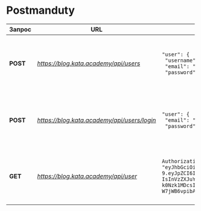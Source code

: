 # Postmanduty

Запрос | URL | Введенные данные | Полученные данные
--- | --- | --- | ---
**POST** | *https://blog.kata.academy/api/users* | `"user": {` <br>  ` "username": "BestYuri",` <br>  ` "email": "YuriChillout@mail.ru",` <br> ` "password": "StKolitallsr3213nk2346"}`<br> |`"user": {` <br> ` "username": "bestyuri"`, <br>   ` "email": "yurichillout@mail.ru",`<br>   ` "token": "eyJhbGciOiJIUzI1NiIsInR5cCI6IkpXVC`<br>`J9.eyJpZCI6IjYzY2JiODNlNmY4YmVlMWIwMDU1MGZmN`<br>`CIsInVzZXJuYW1lIjoiYmVzdHl1cmkiLCJleHAiOjE2N`<br>`zk0NzkzNTgsImlhdCI6MTY3NDI5NTM1OH0.mXtUqJzIQ`<br>`r61BSJ8rkrv6ZV2gr2CTu2RRk7pHwKwiH0"}`
**POST**| *https://blog.kata.academy/api/users/login* | `"user": {` <br>   ` "email": "yurichillout@mail.ru",` <br> ` "password": "StKolitallsr3213nk2346" }`|  `"user": {`<br>  ` "username": "bestyuri",`<br>  ` "email": "yurichillout@mail.ru",`<br>`"token":`<br>`"eyJhbGciOiJIUzI1NiIsInR5cCI6IkpXVCJ`<br>`9.eyJpZCI6IjYzY2JiODNlNmY4YmVlMWIwMDU1MGZmNC`<br>`IsInVzZXJuYW1lIjoiYmVzdHl1cmkiLCJleHAiOjE2Nz`<br>`k0Nzk1MDcsImlhdCI6MTY3NDI5NTUwN30.wsdTw03kMy`<br>`W7jWB6vpibACB3LifjR5PkdGDaqsiie78"}`
**GET** | *https://blog.kata.academy/api/user* | `Authorization Token: "eyJhbGciOiJIUzI1NiIsInR5cCI6IkpXVCJ`<br>`9.eyJpZCI6IjYzY2JiODNlNmY4YmVlMWIwMDU1MGZmNC`<br>`IsInVzZXJuYW1lIjoiYmVzdHl1cmkiLCJleHAiOjE2Nz`<br>`k0Nzk1MDcsImlhdCI6MTY3NDI5NTUwN30.wsdTw03kMy`<br>`W7jWB6vpibACB3LifjR5PkdGDaqsiie78"` |  `"user": {` <br>  `  "username": "bestyuri", ` <br>  `  "email": "yurichillout@mail.ru",  ` <br>  ` "token":` <br>  `"eyJhbGciOiJIUzI1NiIsInR5cCI6IkpXVCJ` <br>  `9.eyJpZCI6IjYzY2JiODNlNmY4YmVlMWIwMDU1MGZmNC` <br>  `IsInVzZXJuYW1lIjoiYmVzdHl1cmkiLCJleHAiOjE2Nz` <br>  `k0Nzk1NjksImlhdCI6MTY3NDI5NTU2OX0.kR8jrJ` <br>  `sYBuuqma8PB1ZjmFlapNwkGWw0EKtEFYGq4dE"}`
